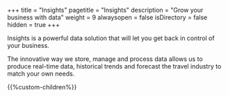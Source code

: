 +++
title = "Insights"
pagetitle = "Insights"
description = "Grow your business with data"
weight = 9
alwaysopen = false
isDirectory = false
hidden = true
+++

Insights is a powerful data solution that will let you get back in control of your business.

The innovative way we store, manage and process data allows us to produce real-time data, historical trends and forecast the travel industry to match your own needs.



{{%custom-children%}}

